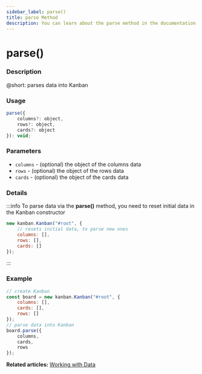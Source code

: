 ```yaml
---
sidebar_label: parse()
title: parse Method
description: You can learn about the parse method in the documentation of the DHTMLX JavaScript Kanban library. Browse developer guides and API reference, try out code examples and live demos, and download a free 30-day evaluation version of DHTMLX Kanban.
---
```


# parse()

### Description

@short: parses data into Kanban

### Usage

~~~jsx {}
parse({
	columns?: object,
	rows?: object,
	cards?: object
}): void;
~~~

### Parameters

- `columns` - (optional) the object of the columns data
- `rows` - (optional) the object of the rows data
- `cards` - (optional) the object of the cards data

### Details

:::info
To parse data via the **parse()** method, you need to reset initial data in the Kanban constructor

~~~jsx {}
new kanban.Kanban("#root", {
	// resets initial data, to parse new ones
	columns: [],
	rows: [],
	cards: []
});
~~~
:::

### Example

~~~jsx {8-12}
// create Kanban
const board = new kanban.Kanban("#root", {
	columns: [],
	cards: [],
	rows: []
});
// parse data into Kanban
board.parse({
	columns,
	cards,
	rows
});
~~~

**Related articles:** [Working with Data](../../../guides/working_with_data#loading-data-from-local-source)

